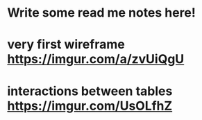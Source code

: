 # Write some read me notes here!
# very first wireframe https://imgur.com/a/zvUiQgU
# interactions between tables https://imgur.com/UsOLfhZ
